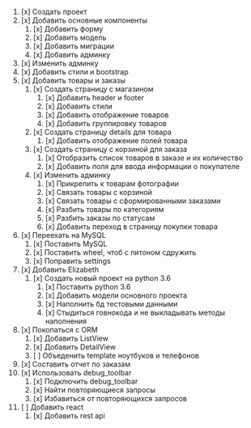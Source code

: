 1.  [x] Создать проект
2.  [x] Добавить основные компоненты
    1.  [x] Добавить форму
    2.  [x] Добавить модель
    3.  [x] Добавить миграции
    4.  [x] Добавить админку
3.  [x] Изменить админку
4.  [x] Добавить стили и bootstrap
5.  [x] Добавить товары и заказы
    1.  [x] Создать страницу с магазином
        1.  [x] Добавить header и footer
        2.  [x] Добавить стили
        3.  [x] Добавить отображение товаров
        4.  [x] Добавить группировку товаров
    2.  [x] Создать страницу details для товара
        1.  [x] Добавить отображение полей товара
    3.  [x] Создать страницу с корзиной для заказа
        1.  [x] Отобразить список товаров в заказе и их количество
        2.  [x] Добавить поля для ввода информации о покупателе
    4.  [x] Изменить админку
        1.  [x] Прикрепить к товарам фотографии
        2.  [x] Связать товары с корзиной
        3.  [x] Связать товары с сформированными заказами
        4.  [x] Разбить товары по категориям
        5.  [x] Разбить заказы по статусам
        6.  [x] Добавить переход в страницу покупки товара
6.  [x] Переехать на MySQL
    1.  [x] Поставить MySQL
    2.  [x] Поставить wheel, чтоб с питоном сдружить
    3.  [x] Поправить settings
7.  [x] Добавить Elizabeth
    1.  [x] Создать новый проект на python 3.6
        1.  [x] Поставить python 3.6
        2.  [x] Добавить модели основного проекта
        3.  [x] Наполнить бд тестовыми данными
        4.  [x] Стыдиться говнокода и не выкладывать методы наполнения
 8. [x] Покопаться с ORM
    1.  [x] Добавить ListView
    2.  [x] Добавить DetailView
    3.  [ ] Объеденить template ноутбуков и телефонов
9.  [x] Составить отчет по заказам
10. [x] Использовать debug_toolbar
    1.  [x] Подключить debug_toolbar
    2.  [x] Найти повторяющиеся запросы
    3.  [x] Избавиться от повторяющихся запросов
11. [ ] Добавить react
    1.  [x] Добавить rest api